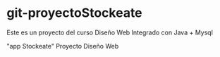# git-proyectoStockeate
Este es un proyecto del curso Diseño Web Integrado con Java + Mysql

"app Stockeate"
Proyecto Diseño Web
